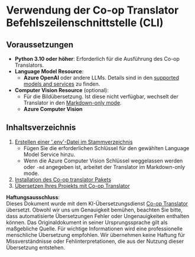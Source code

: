 <!--
CO_OP_TRANSLATOR_METADATA:
{
  "original_hash": "a5eb9b53c81804f04bc9456160e79940",
  "translation_date": "2025-05-07T14:06:55+00:00",
  "source_file": "getting_started/command-line-guide/command-line-guide.md",
  "language_code": "de"
}
-->
# Verwendung der Co-op Translator Befehlszeilenschnittstelle (CLI)

## Voraussetzungen

- **Python 3.10 oder höher**: Erforderlich für die Ausführung des Co-op Translators.
- **Language Model Resource**:  
  - **Azure OpenAI** oder andere LLMs. Details sind in den [supported models and services](../../../../README.md) zu finden.
- **Computer Vision Resource** (optional):  
  - Für die Bildübersetzung. Ist diese nicht verfügbar, wechselt der Translator in den [Markdown-only mode](../markdown-only-mode.md).  
  - **Azure Computer Vision**

## Inhaltsverzeichnis

1. [Erstellen einer '.env'-Datei im Stammverzeichnis](./create-env-file.md)  
   - Fügen Sie die erforderlichen Schlüssel für den gewählten Language Model Service hinzu.  
   - Wenn die Azure Computer Vision Schlüssel weggelassen werden oder `-md` angegeben ist, arbeitet der Translator im Markdown-only mode.  
1. [Installation des Co-op translator Pakets](./install-package.md)  
1. [Übersetzen Ihres Projekts mit Co-op Translator](./translator-your-project.md)

**Haftungsausschluss**:  
Dieses Dokument wurde mit dem KI-Übersetzungsdienst [Co-op Translator](https://github.com/Azure/co-op-translator) übersetzt. Obwohl wir uns um Genauigkeit bemühen, beachten Sie bitte, dass automatisierte Übersetzungen Fehler oder Ungenauigkeiten enthalten können. Das Originaldokument in seiner Ursprungssprache gilt als maßgebliche Quelle. Für wichtige Informationen wird eine professionelle menschliche Übersetzung empfohlen. Wir übernehmen keine Haftung für Missverständnisse oder Fehlinterpretationen, die aus der Nutzung dieser Übersetzung entstehen.